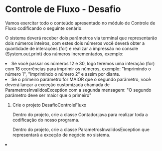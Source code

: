 <h1>Controle de Fluxo - Desafio
</h1>

<p>Vamos exercitar todo o conteúdo apresentado no módulo de Controle de Fluxo codificando o seguinte cenário.

O sistema deverá receber dois parâmetros via terminal que representarão dois números inteiros, com estes dois números você deverá obter a quantidade de interações (for) e realizar a impressão no console (System.out.print) dos números incrementados, exemplo:
</p>
<li>
Se você passar os números 12 e 30, logo teremos uma interação (for) com 18 ocorrências para imprimir os números, exemplo: "Imprimindo o número 1", "Imprimindo o número 2" e assim por diante.
</li>
<li>Se o primeiro parâmetro for MAIOR que o segundo parâmetro, você deverá lançar a exceção customizada chamada de ParametrosInvalidosException com a segunda mensagem: "O segundo parâmetro deve ser maior que o primeiro"</li>
<ol><li>Crie o projeto DesafioControleFluxo</li></ol>
<ul>Dentro do projeto, crie a classe Contador.java para realizar toda a codificação do nosso programa.</ul>
<ul>Dentro do projeto, crie a classe ParametrosInvalidosException que representará a exceção de negócio no sistema.</ul>
<li></li>